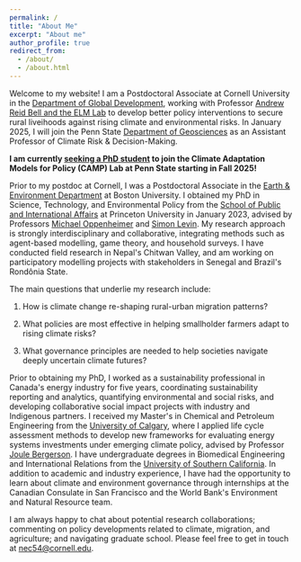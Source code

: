 ```yaml
---
permalink: /
title: "About Me"
excerpt: "About me"
author_profile: true
redirect_from: 
  - /about/
  - /about.html
---
```


Welcome to my website! I am a Postdoctoral Associate at Cornell University in the [Department of Global Development](https://cals.cornell.edu/global-development), working with Professor [Andrew Reid Bell and the ELM Lab](https://www.elm-lab.org/about) to develop better policy interventions to secure rural liveihoods against rising climate and environmental risks. In January 2025, I will join the Penn State [Department of Geosciences](https://www.geosc.psu.edu/) as an Assistant Professor of Climate Risk & Decision-Making.

**I am currently [seeking a PhD student](/pages/opportunities.md) to join the Climate Adaptation Models for Policy (CAMP) Lab at Penn State starting in Fall 2025!**

Prior to my postdoc at Cornell, I was a Postdoctoral Associate in the [Earth & Environment Department](https://www.bu.edu/earth/) at Boston University. I obtained my PhD in Science, Technology, and Environmental Policy from the [School of Public and International Affairs](https://cpree.princeton.edu/) at Princeton University in January 2023, advised by Professors [Michael Oppenheimer](https://cpree.princeton.edu/people/michael-oppenheimer) and [Simon Levin](https://slevin.princeton.edu/). My research approach is strongly interdisciplinary and collaborative, integrating methods such as agent-based modelling, game theory, and household surveys. I have conducted field research in Nepal's Chitwan Valley, and am working on participatory modelling projects with stakeholders in Senegal and Brazil's Rondônia State.

The main questions that underlie my research include:

1) How is climate change re-shaping rural-urban migration patterns?

2) What policies are most effective in helping smallholder farmers adapt to rising climate risks?

3) What governance principles are needed to help societies navigate deeply uncertain climate futures?

Prior to obtaining my PhD, I worked as a sustainability professional in Canada's energy industry for five years, coordinating sustainability reporting and analytics, quantifying environmental and social risks, and developing collaborative social impact projects with industry and Indigenous partners. I received my Master's in Chemical and Petroleum Engineering from the [University of Calgary](https://www.ucalgary.ca/), where I applied life cycle assessment methods to develop new frameworks for evaluating energy systems investments under emerging climate policy, advised by Professor [Joule Bergerson](https://schulich.ucalgary.ca/contacts/joule-bergerson). I have undergraduate degrees in Biomedical Engineering and International Relations from the [University of Southern California](https://www.usc.edu/). In addition to academic and industry experience, I have had the opportunity to learn about climate and environment governance through internships at the Canadian Consulate in San Francisco and the World Bank's Environment and Natural Resource team. 

I am always happy to chat about potential research collaborations; commenting on policy developments related to climate, migration, and agriculture; and navigating graduate school. Please feel free to get in touch at nec54@cornell.edu.
